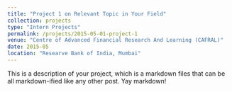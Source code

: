 ```yaml
---
title: "Project 1 on Relevant Topic in Your Field"
collection: projects
type: "Intern Projects"
permalink: /projects/2015-05-01-project-1
venue: "Centre of Advanced Financial Research And Learning (CAFRAL)"
date: 2015-05
location: "Researve Bank of India, Mumbai"
---
```


This is a description of your project, which is a markdown files that can be all markdown-ified like any other post. Yay markdown!
